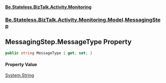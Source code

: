 #### [Be.Stateless.BizTalk.Activity.Monitoring](README.md 'README')
### [Be.Stateless.BizTalk.Activity.Monitoring.Model](Be.Stateless.BizTalk.Activity.Monitoring.Model.md 'Be.Stateless.BizTalk.Activity.Monitoring.Model').[MessagingStep](MessagingStep.md 'Be.Stateless.BizTalk.Activity.Monitoring.Model.MessagingStep')

## MessagingStep.MessageType Property

```csharp
public string MessageType { get; set; }
```

#### Property Value
[System.String](https://docs.microsoft.com/en-us/dotnet/api/System.String 'System.String')